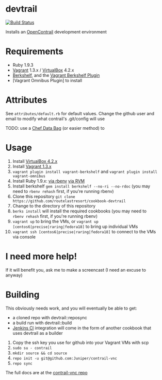 # devtrail  

[![Build Status](https://secure.travis-ci.org/routelastresort/cookbook-devtrail.png)](http://travis-ci.org/routelastresort/cookbook-devtrail)

Installs an [OpenContrail](http://opencontrail.org) development environment

# Requirements

* Ruby 1.9.3
* [Vagrant](http://www.vagrantup.com/) 1.3.x / [VirtualBox](https://www.virtualbox.org/) 4.2.x
* [Berkshelf](http://berkshelf.com/), and the [Vagrant Berkshelf Plugin](https://github.com/riotgames/vagrant-berkshelf)
* [Vagrant Omnibus Plugin] to install 

# Attributes

See `attributes/default.rb` for default values.  Change the github user and email to modify what contrail's .git/config will use

TODO: use a [Chef Data Bag](http://docs.opscode.com/essentials_data_bags.html) (or easier method) to

# Usage

1. Install [VirtualBox 4.2.x](https://www.virtualbox.org/wiki/Downloads)
2. Install [Vagrant 1.3.x](http://downloads.vagrantup.com/)
3. `vagrant plugin install vagrant-berkshelf` and `vagrant plugin install vagrant-omnibus`
3. Install Ruby 1.9.x:
   [via rbenv](http://misheska.com/blog/2013/06/15/using-rbenv-to-manage-multiple-versions-of-ruby/)
   [via RVM](http://misheska.com/blog/2013/06/15/using-rbenv-to-manage-multiple-versions-of-ruby/)
4. Install berkshelf `gem install berkshelf --no-ri --no-rdoc` (you may need to `rbenv rehash` first, if you're running rbenv)
5. Clone this repository `git clone https://github.com/routelastresort/cookbook-devtrail`
6. Change to the directory of this repository
7. `berks install` will install the required cookbooks (you may need to `rbenv rehash` first, if you're running rbenv)
8. `vagrant up` to bring the VMs, or `vagrant up [centos6|precise|raring|fedora18]` to bring up individual VMs
9. `vagrant ssh [centos6|precise|raring|fedora18]` to connect to the VMs via console

# I need more help!

If it will benefit you, ask me to make a screencast (I need an excuse to anyway)

# Building

This obviously needs work, and you will eventually be able to get:

- a cloned repo with devtrail::reposync 
- a build run with devtrail::build
- [Jenkins CI](http://jenkins-ci.org/) integration will come in the form of another cookbook that uses devtrail as a builder

1. Copy the ssh key you use for github into your Vagrant VMs with scp
2. `sudo su - contrail`
3. `mkdir source && cd source`
4. `repo init -u git@github.com:Juniper/contrail-vnc`
5. `repo sync`

The full docs are at the [contrail-vnc repo](http://juniper.github.io/contrail-vnc/README.html)